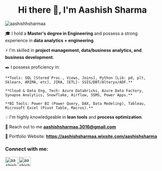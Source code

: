 <h1 align="center">Hi there 👋, I'm Aashish Sharma</h1>

<p align="left"> <img src="https://komarev.com/ghpvc/?username=aashishhsharmaa&label=Profile%20views&color=0e75b6&style=flat" alt="aashishhsharmaa" /> </p>

🎓 I hold a **Master's degree in Engineering** and possess a strong experience in **data analytics + engineering**.

⚡ I'm skilled in **project management, data/business analytics, and business development**.

✒️ I possess proficiency in:

    **Tools: SQL [Stored Proc., Views, Joins], Python [Lib: pd, plt, Sklearn, ARIMA, etc], JIRA, [ETL]- SSIS/DBT/Alteryx/ADF.**
    
    **Cloud & Data Eng, Tech: Azure Databricks, Azure Data Factory, Synapse Analytics, Snowflake, Airflow, SSMS, Power Apps.**
    
    **BI Tools: Power BI (Power Query, DAX, Data Modeling), Tableau, Microsoft Excel (Pivot Table, Macros).**
   
💡 I'm highly knowledgeable in **lean tools** and **process optimization**.

📧 Reach out to me **aashishsharmaa.3016@gmail.com**

📎 Portfolio Website: **https://aashishsharmaa.wixsite.com/aashishsharma**

### Connect with me: 
<p align="left">
<a href="https://www.linkedin.com/in/aashishsharma30" target="_blank">
  <img align="center" src="https://raw.githubusercontent.com/rahuldkjain/github-profile-readme-generator/master/src/images/icons/Social/linked-in-alt.svg" alt="aashishsharma30" height="30" width="40" />
</a>

  <a href="https://www.instagram.com/aashishhsharmaaa/" target="_blank">
  <img align="center" src="https://raw.githubusercontent.com/rahuldkjain/github-profile-readme-generator/master/src/images/icons/Social/instagram.svg" alt="aashishhsharmaaa" height="30" width="40" />
</a>


<!-- 
**AashishhSharmaa/AashishhSharmaa** is a ✨ _special_ ✨ repository because its `README.md` (this file) appears on your GitHub profile.

Here are some ideas to get you started:

- 🔭 I hold a master's degree in Industrial Engineering and possess a strong interest in data analytics.
- 🌱 I’m currently learning ...
- 👯 I’m looking to collaborate on ...
- 🤔 I’m looking for help with ...
- 💬 Ask me about ...
- 📫 How to reach me: ...
- 😄 Pronouns: ...
- ⚡ Fun fact: ...
-->
